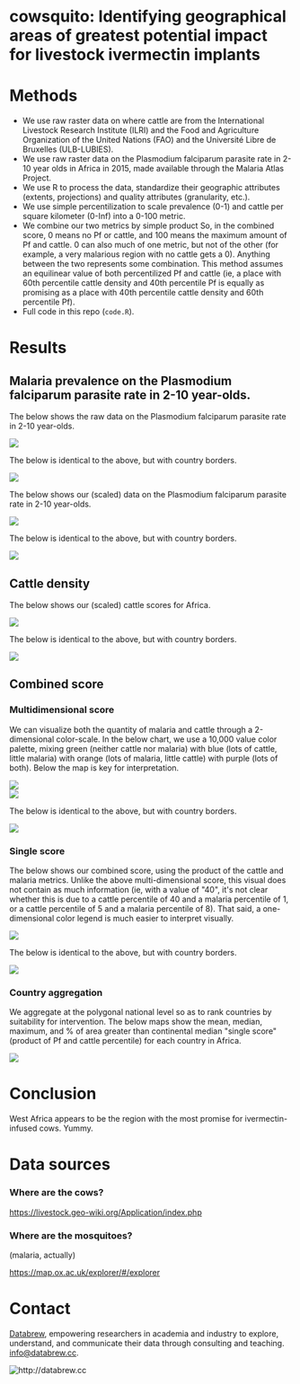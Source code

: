 
<!-- README.md is generated from README.Rmd. Please edit that file -->
cowsquito: Identifying geographical areas of greatest potential impact for livestock ivermectin implants
========================================================================================================

Methods
=======

-   We use raw raster data on where cattle are from the International Livestock Research Institute (ILRI) and the Food and Agriculture Organization of the United Nations (FAO) and the Université Libre de Bruxelles (ULB-LUBIES).
-   We use raw raster data on the Plasmodium falciparum parasite rate in 2-10 year olds in Africa in 2015, made available through the Malaria Atlas Project.
-   We use R to process the data, standardize their geographic attributes (extents, projections) and quality attributes (granularity, etc.).
-   We use simple percentilization to scale prevalence (0-1) and cattle per square kilometer (0-Inf) into a 0-100 metric.
-   We combine our two metrics by simple product So, in the combined score, 0 means no Pf or cattle, and 100 means the maximum amount of Pf and cattle. 0 can also much of one metric, but not of the other (for example, a very malarious region with no cattle gets a 0). Anything between the two represents some combination. This method assumes an equilinear value of both percentilized Pf and cattle (ie, a place with 60th percentile cattle density and 40th percentile Pf is equally as promising as a place with 40th percentile cattle density and 60th percentile Pf).
-   Full code in this repo (`code.R`).

Results
=======

Malaria prevalence on the Plasmodium falciparum parasite rate in 2-10 year-olds.
--------------------------------------------------------------------------------

The below shows the raw data on the Plasmodium falciparum parasite rate in 2-10 year-olds.

<img src="README-unnamed-chunk-3-1.png" style="display: block; margin: auto;" />

The below is identical to the above, but with country borders.

<img src="README-unnamed-chunk-4-1.png" style="display: block; margin: auto;" />

The below shows our (scaled) data on the Plasmodium falciparum parasite rate in 2-10 year-olds.

<img src="README-unnamed-chunk-5-1.png" style="display: block; margin: auto;" />

The below is identical to the above, but with country borders.

<img src="README-unnamed-chunk-6-1.png" style="display: block; margin: auto;" />

Cattle density
--------------

The below shows our (scaled) cattle scores for Africa.

<img src="README-unnamed-chunk-7-1.png" style="display: block; margin: auto;" />

The below is identical to the above, but with country borders.

<img src="README-unnamed-chunk-8-1.png" style="display: block; margin: auto;" />

Combined score
--------------

### Multidimensional score

We can visualize both the quantity of malaria and cattle through a 2-dimensional color-scale. In the below chart, we use a 10,000 value color palette, mixing green (neither cattle nor malaria) with blue (lots of cattle, little malaria) with orange (lots of malaria, little cattle) with purple (lots of both). Below the map is key for interpretation.

<img src="README-unnamed-chunk-9-1.png" style="display: block; margin: auto;" />

<img src="README-unnamed-chunk-10-1.png" style="display: block; margin: auto;" />

The below is identical to the above, but with country borders.

<img src="README-unnamed-chunk-11-1.png" style="display: block; margin: auto;" />

### Single score

The below shows our combined score, using the product of the cattle and malaria metrics. Unlike the above multi-dimensional score, this visual does not contain as much information (ie, with a value of "40", it's not clear whether this is due to a cattle percentile of 40 and a malaria percentile of 1, or a cattle percentile of 5 and a malaria percentile of 8). That said, a one-dimensional color legend is much easier to interpret visually.

<img src="README-unnamed-chunk-12-1.png" style="display: block; margin: auto;" />

The below is identical to the above, but with country borders.

<img src="README-unnamed-chunk-13-1.png" style="display: block; margin: auto;" />

### Country aggregation

We aggregate at the polygonal national level so as to rank countries by suitability for intervention. The below maps show the mean, median, maximum, and % of area greater than continental median "single score" (product of Pf and cattle percentile) for each country in Africa.

<img src="README-unnamed-chunk-14-1.png" style="display: block; margin: auto;" />

Conclusion
==========

West Africa appears to be the region with the most promise for ivermectin-infused cows. Yummy.

Data sources
============

### Where are the cows?

<https://livestock.geo-wiki.org/Application/index.php>

### Where are the mosquitoes?

(malaria, actually)

<https://map.ox.ac.uk/explorer/#/explorer>

Contact
=======

[Databrew](http://www.databrew.cc), empowering researchers in academia and industry to explore, understand, and communicate their data through consulting and teaching. <a href="mailto:info@databrew.cc?Subject=Hello" target="_top">info@databrew.cc</a>.

<img align="center" src="logo_clear.png" alt="http://databrew.cc">
